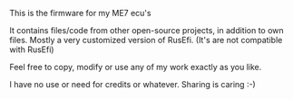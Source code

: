 This is the firmware for my ME7 ecu's

It contains files/code from other open-source projects, in addition to own files.
Mostly a very customized version of RusEfi.
(It's are not compatible with RusEfi)


Feel free to copy, modify or use any of my work exactly as you like.

I have no use or need for credits or whatever.
Sharing is caring :-)
